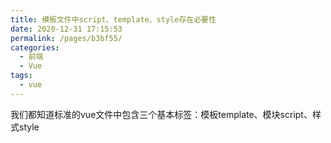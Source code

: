 ```yaml
---
title: 模板文件中script、template、style存在必要性
date: 2020-12-31 17:15:53
permalink: /pages/b3bf55/
categories:
  - 前端
  - Vue
tags:
  - vue
---
```

我们都知道标准的vue文件中包含三个基本标签：模板template、模块script、样式style